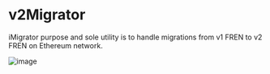 # v2Migrator

iMigrator purpose and sole utility is to handle migrations from v1 FREN to v2 FREN on Ethereum network. 

![image](https://user-images.githubusercontent.com/12779751/236342922-31e47b32-fd8d-4a26-9bab-e9faa3d46c5d.png)
